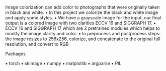Image colorization can add color to photographs that were originally taken in black and white.
▪ In this project we colorize the black and white image and apply some styles.
▪ We have a grayscale image for the input, our final output is a colored image with two clarities ECCV 16 and SIGGRAPH 17.
▪ ECCV 16 and SIGGRAPH 17 which are 2 pretrained modules which helps to modify the image clarity and color.
▪ In preprocess and postprocess steps: the image resizes to 256x256, colorize, and concatenate to the original full resolution, and convert to RGB

Packages

▪ torch
▪ skimage
▪ numpy
▪ matplotlib
▪ argparse
▪ PIL
